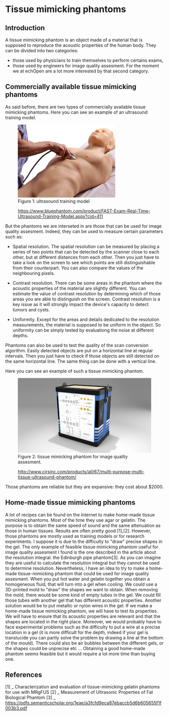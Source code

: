# Tissue mimicking phantoms

## Introduction
A tissue mimicking phantom is an object made of a material that is supposed to reproduce the acoustic properties of the human body. They
can be divided into two categories:
* those used by physicians to train themselves to perform certains exams,
* those used by engineers for image quality assesment. For the moment we at echOpen are a lot more interested by that second category.


## Commercially available tissue mimicking phantoms
As said before, there are two types of commercially available tissue mimicking phantoms. Here you can see an example of an ultrasound 
training model.

<figure>
  <img src="/references/sigproc/images/ultrasound_training_model.jpg" alt="" />
  <figcaption> Figure 1: ultrasound training model
  
  https://www.bluephantom.com/product/FAST-Exam-Real-Time-Ultrasound-Training-Model.aspx?cid=411</figcaption>
</figure>

But the phantoms we are interseted in are those that can be used for image quality assesment. Indeed, they can be used to measure certain
parameters such as:

* Spatial resolution. The spatial resolution can be measured by placing a series of two points that can be detected by the scanner close 
to each other, but at different distances from each other. Then you just have to take a look on the screen to see which points are still
distinguishable from their counterpart. You can also compare the values of the neighbouring pixels.

* Contrast resolution. There can be some areas in the phantom where the acoustic properties of the material are slightly different. You 
can estimate the value of contrast resolution by determining which of those areas you are able to distinguish on the screen. Contrast 
resolution is a key issue as it will strongly impact the device's capacity to detect tumors and cysts.

* Uniformity. Except for the areas and details dedicated to the resolution measurements, the material is supposed to be uniform in the 
object. So uniformity can be simply tested by evaluationg the noise at different depths.

Phantoms can also be used to test the quality of the scan conversion algorithm. Easily detected objects are put on a horizontal line at
regular intervals. Then you just have to check if those objects are still detected on the same horizontal line. The same thing can be 
done with a vertical line.

Here you  can see an example of such a tissue mimicking phantom.

<figure>
  <img src="/references/sigproc/images/phantom.jpg" alt="" />
  <figcaption> Figure 2: tissue mimicking phantom for image quality assesment.
  
 http://www.cirsinc.com/products/all/67/multi-purpose-multi-tissue-ultrasound-phantom/ </figcaption>
</figure>

Those phantoms are reliable but they are expansive: they cost about $2000.


## Home-made tissue mimicking phantoms
A lot of recipes can be found on the internet to make home-made tissue mimicking phantoms. Most of the time they use agar or gelatin. The purpose is to obtain the same speed of sound and the same attenuation as those in human tissues. Results are often pretty good [1],[2].
However, those phantoms are mostly used as training models or for research experiments. I suppose it is due to the difficulty to "draw" precise shapes in the gel. The only example of feasible tissue mimicking phantom useful for image quality assesment I found is the one described in the article about the resolution integral: the Edinburgh pipe phantom[3]. As you can imagine they are useful to calculate the resolution integral but they cannot be used to determine resolution.
Nevertheless, I have an idea to try to make a home-made tissue-mimicking phantom that could be used for image quality assesment. When you put hot water and gelatin together you obtain a homogeneous fluid, that will turn into a gel when cooling. We could use a 3D-printed mold to "draw" the shapes we want to obtain. When removing the mold, there would be some kind of empty tubes in the gel. We could fill those tubes with another gel that has different acoustic properties. Another solution would be to put metallic or nylon wires in the gel.
If we make a home-made tissue mimicking phantom, we will have to test its properties. We will have to ensure that its acoustic properties are relevant and that the shapes are located in the right place.
Moreover, we would probably have to face experimental problems such as the difficulty to put a wire at a precise location in a gel (it is more difficult for the depth, indeed if your gel is translucide you can partly solve the problem by drawing a line at the bottom of the mould). There could also be air bubbles between the different gels, or the shapes could be unprecise etc ... Obtaining a good home-made phantom seems feasible but it would require a lot more time than buying one.


## References
[1] _ Characterization and evaluation of tissue-mimicking gelatin phantoms for use with MRgFUS
[2] _ Measurement of Ultrasonic Properties of Fat Biological Phantom
[3] _ https://pdfs.semanticscholar.org/1eae/a3fcfd9eca87ebaccb5d6b605655f1f003b3.pdf
